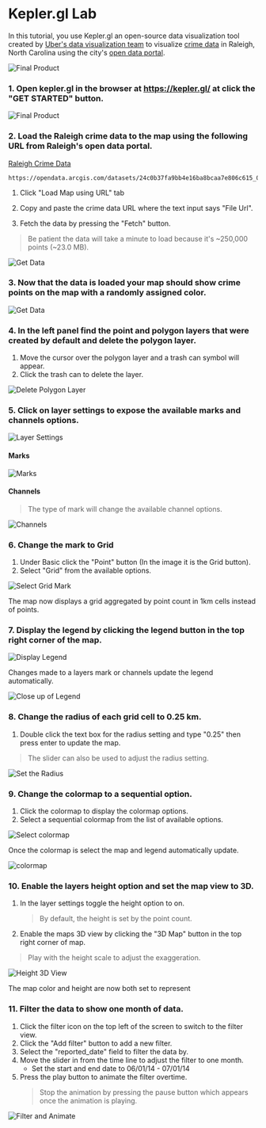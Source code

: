 # Kepler.gl Lab

In this tutorial, you use Kepler.gl an open-source data visualization tool created by [Uber's data visualization team](http://vis.gl/) to visualize [crime data](https://data-ral.opendata.arcgis.com/datasets/raleigh-police-incidents-nibrs) in Raleigh, North Carolina using the city's [open data portal](https://data-ral.opendata.arcgis.com/).

![Final Product](https://raw.githubusercontent.com/cwhite911/trianglenc-crime/master/images/finalProduct.gif)

### 1. Open kepler.gl in the browser at https://kepler.gl/ at click the "GET STARTED" button.

![Final Product](https://raw.githubusercontent.com/cwhite911/trianglenc-crime/master/images/getstarted.png)

### 2. Load the Raleigh crime data to the map using the following URL from Raleigh's open data portal.

[Raleigh Crime Data](https://data-ral.opendata.arcgis.com/datasets/raleigh-police-incidents-nibrs)
```
https://opendata.arcgis.com/datasets/24c0b37fa9bb4e16ba8bcaa7e806c615_0.geojson
```

1. Click "Load Map using URL" tab 

2. Copy and paste the crime data URL where the text input says "File Url".

3. Fetch the data by pressing the "Fetch" button.
> Be patient the data will take a minute to load because it's ~250,000 points (~23.0 MB).

![Get Data](https://raw.githubusercontent.com/cwhite911/trianglenc-crime/master/images/fetchData.png)

### 3. Now that the data is loaded your map should show crime points on the map with a randomly assigned color.

![Get Data](https://raw.githubusercontent.com/cwhite911/trianglenc-crime/master/images/loadedData.png)


### 4. In the left panel find the point and polygon layers that were created by default and delete the polygon layer.

1. Move the cursor over the polygon layer and a trash can symbol will appear. 
2. Click the trash can to delete the layer.

![Delete Polygon Layer](https://raw.githubusercontent.com/cwhite911/trianglenc-crime/master/images/deleteLayer.png)


### 5. Click on layer settings to expose the available marks and channels options.

![Layer Settings](https://raw.githubusercontent.com/cwhite911/trianglenc-crime/master/images/layerSettings.png)

#### Marks

![Marks](https://raw.githubusercontent.com/cwhite911/trianglenc-crime/master/images/marks.png)

#### Channels

> The type of mark will change the available channel options.

![Channels](https://raw.githubusercontent.com/cwhite911/trianglenc-crime/master/images/channels.png)


### 6. Change the mark to Grid

1. Under Basic click the "Point" button  (In the image it is the Grid button).
2. Select "Grid" from the available options.

![Select Grid Mark](https://raw.githubusercontent.com/cwhite911/trianglenc-crime/master/images/selectGridMark.png)

The map now displays a grid aggregated by point count in 1km cells instead of points.

### 7. Display the legend by clicking the legend button in the top right corner of the map.

![Display Legend](https://raw.githubusercontent.com/cwhite911/trianglenc-crime/master/images/openlegend.png)

Changes made to a layers mark or channels update the legend automatically.

![Close up of Legend](https://raw.githubusercontent.com/cwhite911/trianglenc-crime/master/images/baseLegend.png)

### 8. Change the radius of each grid cell to 0.25 km.

1. Double click the text box for the radius setting and type "0.25" then press enter to update the map.

> The slider can also be used to adjust the radius setting.

![Set the Radius](https://raw.githubusercontent.com/cwhite911/trianglenc-crime/master/images/updateradius.png)

### 9. Change the colormap to a sequential option.

1. Click the colormap to display the colormap options.
2. Select a sequential colormap from the list of available options.

![Select colormap](https://raw.githubusercontent.com/cwhite911/trianglenc-crime/master/images/selectColormap.png)

Once the colormap is select the map and legend automatically update.

![colormap](https://raw.githubusercontent.com/cwhite911/trianglenc-crime/master/images/selectedColormap.png)


### 10. Enable the layers height option and set the map view to 3D.

1. In the layer settings toggle the height option to on.
    > By default, the height is set by the point count.
2. Enable the maps 3D view by clicking the "3D Map" button in the top right corner of map.



> Play with the height scale to adjust the exaggeration.


![Height 3D View](https://raw.githubusercontent.com/cwhite911/trianglenc-crime/master/images/height3D.png)

The map color and height are now both set to represent

### 11. Filter the data to show one month of data.

1. Click the filter icon on the top left of the screen to switch to the filter view.
2. Click the "Add filter" button to add a new filter.
3. Select the "reported_date" field to filter the data by.
4. Move the slider in from the time line to adjust the filter to one month.
    * Set the start and end date to 06/01/14 - 07/01/14 
5. Press the play button to animate the filter overtime.
    > Stop the animation by pressing the pause button which appears once the animation is playing.

![Filter and Animate](https://raw.githubusercontent.com/cwhite911/trianglenc-crime/master/images/filterAndAnimate.png)  
